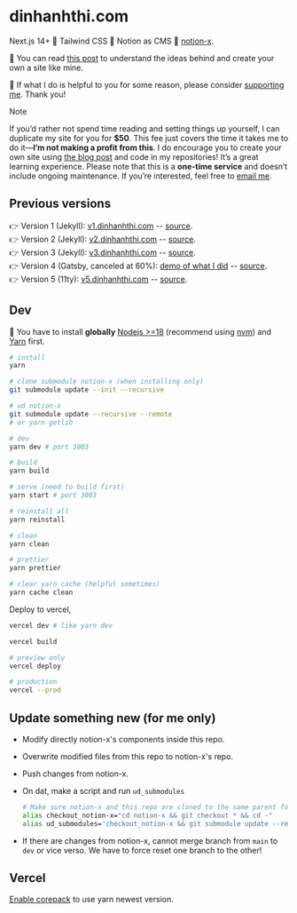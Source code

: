 # dinhanhthi.com

Next.js 14+ 🤝 Tailwind CSS 🤝 Notion as CMS 🤝 [notion-x](https://github.com/dinhanhthi/notion-x).

🎉 You can read [this post](https://dinhanhthi.com/note/how-i-create-this-site/) to understand the ideas behind and create your own a site like mine.

🧡 If what I do is helpful to you for some reason, please consider [supporting me](https://dinhanhthi.com/support-me/). Thank you!

> [!NOTE]
> If you’d rather not spend time reading and setting things up yourself, I can duplicate my site for you for **$50**. This fee just covers the time it takes me to do it—**I’m not making a profit from this**. I do encourage you to create your own site using [the blog post](https://dinhanhthi.com/note/how-i-create-this-site) and code in my repositories! It’s a great learning experience. Please note that this is a **one-time service** and doesn’t include ongoing maintenance. If you’re interested, feel free to [email me](me@dinhanhthi.com).

## Previous versions

👉 Version 1 (Jekyll): [v1.dinhanhthi.com](https://v1.dinhanhthi.com) -- [source](https://github.com/dinhanhthi/dinhanhthi.com-v1).<br />
👉 Version 2 (Jekyll): [v2.dinhanhthi.com](https://v2.dinhanhthi.com) -- [source](https://github.com/dinhanhthi/dinhanhthi.com-v2).<br />
👉 Version 3 (Jekyll): [v3.dinhanhthi.com](https://v3.dinhanhthi.com) -- [source](https://github.com/dinhanhthi/dinhanhthi.com-v3).<br />
👉 Version 4 (Gatsby, canceled at 60%): [demo of what I did](https://v4.dinhanhthi.com) -- [source](https://github.com/dinhanhthi/dinhanhthi.com-v4-gatsby).<br />
👉 Version 5 (11ty): [v5.dinhanhthi.com](https://v5.dinhanhthi.com) -- [source](https://github.com/dinhanhthi/dinhanhthi.com-v5).

## Dev

🚨 You have to install **globally** [Nodejs >=18](https://nodejs.org/en) (recommend using [nvm](https://github.com/nvm-sh/nvm)) and [Yarn](https://yarnpkg.com/) first.

```bash
# install
yarn

# clone submodule notion-x (when installing only)
git submodule update --init --recursive

# ud notion-x
git submodule update --recursive --remote
# or yarn getlib

# dev
yarn dev # port 3003

# build
yarn build

# serve (need to build first)
yarn start # port 3003

# reinstall all
yarn reinstall

# clean
yarn clean

# prettier
yarn prettier

# clear yarn cache (helpful sometimes)
yarn cache clean
```

Deploy to vercel,

```bash
vercel dev # like yarn dev

vercel build

# preview only
vercel deploy

# production
vercel --prod
```

## Update something new (for me only)

- Modify directly notion-x's components inside this repo.
- Overwrite modified files from this repo to notion-x's repo.
- Push changes from notion-x.
- On dat, make a script and run `ud_submodules`

  ```bash
  # Make sure notion-x and this repo are cloned to the same parent folder.
  alias checkout_notion-x="cd notion-x && git checkout * && cd -"
  alias ud_submodules='checkout_notion-x && git submodule update --recursive --remote'
  ```

- If there are changes from notion-x, cannot merge branch from `main` to `dev` or vice verso. We have to force reset one branch to the other!

## Vercel

[Enable corepack](https://vercel.com/docs/deployments/configure-a-build#corepack) to use yarn newest version.
